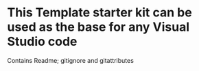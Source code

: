 # This Template starter kit can be used as the base for any Visual Studio code

Contains Readme; gitignore and gitattributes
